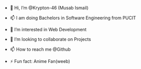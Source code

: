 - 👋 Hi, I’m @Krypton-46 (Musab Ismail)
- 📫 I am doing Bachelors in Software Engineering from PUCIT
- 👀 I’m interested in Web Development
- 💞️ I’m looking to collaborate on Projects
- 📫 How to reach me @Github

- ⚡ Fun fact: Anime Fan(weeb)

<!---
Krypton-46/Krypton-46 is a ✨ special ✨ repository because its `README.md` (this file) appears on your GitHub profile.
You can click the Preview link to take a look at your changes.
--->
